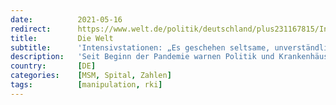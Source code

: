 ```yaml
---
date:          2021-05-16
redirect:      https://www.welt.de/politik/deutschland/plus231167815/Intensivstationen-Es-geschehen-seltsame-unverstaendliche-Dinge.html
title:         Die Welt
subtitle:      'Intensivstationen: „Es geschehen seltsame, unverständliche Dinge“'
description:   'Seit Beginn der Pandemie warnen Politik und Krankenhäuser vor einer Überlastung der Intensivstationen. Ein Forscherteam um Matthias Schrappe legt nun ein brisantes Papier vor. Hier erklärt der Arzt und Ökonom, warum er daran zweifelt, dass „redlich gespielt“ wurde.'
country:       [DE]
categories:    [MSM, Spital, Zahlen]
tags:          [manipulation, rki]
---
```

